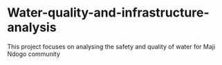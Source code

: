 # Water-quality-and-infrastructure-analysis
This project focuses on analysing the safety and quality of water for Maji Ndogo community
